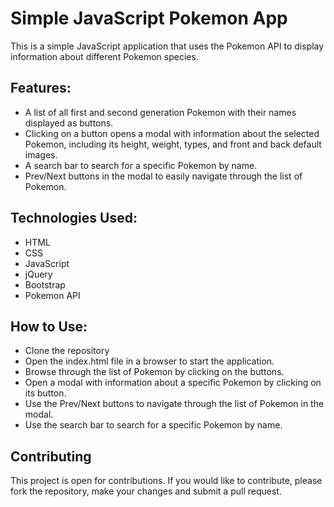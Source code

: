 # Simple JavaScript Pokemon App
This is a simple JavaScript application that uses the Pokemon API to display information about different Pokemon species.

## Features:
- A list of all first and second generation Pokemon with their names displayed as buttons.
- Clicking on a button opens a modal with information about the selected Pokemon, including its height, weight, types, and front and back default images.
- A search bar to search for a specific Pokemon by name.
- Prev/Next buttons in the modal to easily navigate through the list of Pokemon.

## Technologies Used:
- HTML
- CSS
- JavaScript
- jQuery
- Bootstrap
- Pokemon API

## How to Use:
- Clone the repository
- Open the index.html file in a browser to start the application.
- Browse through the list of Pokemon by clicking on the buttons.
- Open a modal with information about a specific Pokemon by clicking on its button.
- Use the Prev/Next buttons to navigate through the list of Pokemon in the modal.
- Use the search bar to search for a specific Pokemon by name.

## Contributing
This project is open for contributions. If you would like to contribute, please fork the repository, make your changes and submit a pull request.
